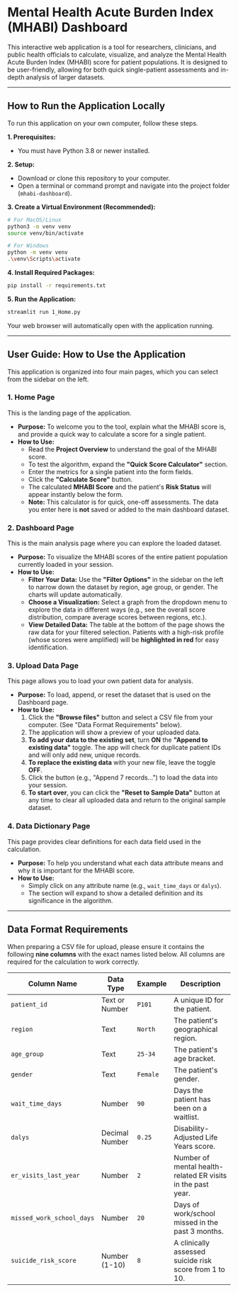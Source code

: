 # Mental Health Acute Burden Index (MHABI) Dashboard

This interactive web application is a tool for researchers, clinicians, and public health officials to calculate, visualize, and analyze the Mental Health Acute Burden Index (MHABI) score for patient populations. It is designed to be user-friendly, allowing for both quick single-patient assessments and in-depth analysis of larger datasets.

---

## How to Run the Application Locally

To run this application on your own computer, follow these steps.

**1. Prerequisites:**
*   You must have Python 3.8 or newer installed.

**2. Setup:**
*   Download or clone this repository to your computer.
*   Open a terminal or command prompt and navigate into the project folder (`mhabi-dashboard`).

**3. Create a Virtual Environment (Recommended):**
```bash
# For MacOS/Linux
python3 -m venv venv
source venv/bin/activate

# For Windows
python -m venv venv
.\venv\Scripts\activate
```

**4. Install Required Packages:**
```bash
pip install -r requirements.txt
```

**5. Run the Application:**
```bash
streamlit run 1_Home.py
```
Your web browser will automatically open with the application running.

---

## User Guide: How to Use the Application

This application is organized into four main pages, which you can select from the sidebar on the left.

### 1. Home Page

This is the landing page of the application.

*   **Purpose:** To welcome you to the tool, explain what the MHABI score is, and provide a quick way to calculate a score for a single patient.
*   **How to Use:**
    *   Read the **Project Overview** to understand the goal of the MHABI score.
    *   To test the algorithm, expand the **"Quick Score Calculator"** section.
    *   Enter the metrics for a single patient into the form fields.
    *   Click the **"Calculate Score"** button.
    *   The calculated **MHABI Score** and the patient's **Risk Status** will appear instantly below the form.
    *   **Note:** This calculator is for quick, one-off assessments. The data you enter here is **not** saved or added to the main dashboard dataset.

### 2. Dashboard Page

This is the main analysis page where you can explore the loaded dataset.

*   **Purpose:** To visualize the MHABI scores of the entire patient population currently loaded in your session.
*   **How to Use:**
    *   **Filter Your Data:** Use the **"Filter Options"** in the sidebar on the left to narrow down the dataset by region, age group, or gender. The charts will update automatically.
    *   **Choose a Visualization:** Select a graph from the dropdown menu to explore the data in different ways (e.g., see the overall score distribution, compare average scores between regions, etc.).
    *   **View Detailed Data:** The table at the bottom of the page shows the raw data for your filtered selection. Patients with a high-risk profile (whose scores were amplified) will be **highlighted in red** for easy identification.

### 3. Upload Data Page

This page allows you to load your own patient data for analysis.

*   **Purpose:** To load, append, or reset the dataset that is used on the Dashboard page.
*   **How to Use:**
    1.  Click the **"Browse files"** button and select a CSV file from your computer. (See "Data Format Requirements" below).
    2.  The application will show a preview of your uploaded data.
    3.  **To add your data to the existing set**, turn **ON** the **"Append to existing data"** toggle. The app will check for duplicate patient IDs and will only add new, unique records.
    4.  **To replace the existing data** with your new file, leave the toggle **OFF**.
    5.  Click the button (e.g., "Append 7 records...") to load the data into your session.
    6.  **To start over**, you can click the **"Reset to Sample Data"** button at any time to clear all uploaded data and return to the original sample dataset.

### 4. Data Dictionary Page

This page provides clear definitions for each data field used in the calculation.

*   **Purpose:** To help you understand what each data attribute means and why it is important for the MHABI score.
*   **How to Use:**
    *   Simply click on any attribute name (e.g., `wait_time_days` or `dalys`).
    *   The section will expand to show a detailed definition and its significance in the algorithm.

---

## Data Format Requirements

When preparing a CSV file for upload, please ensure it contains the following **nine columns** with the exact names listed below. All columns are required for the calculation to work correctly.

| Column Name                 | Data Type       | Example     | Description                                               |
| --------------------------- | --------------- | ----------- | --------------------------------------------------------- |
| `patient_id`                | Text or Number  | `P101`      | A unique ID for the patient.                              |
| `region`                    | Text            | `North`     | The patient's geographical region.                        |
| `age_group`                 | Text            | `25-34`     | The patient's age bracket.                                |
| `gender`                    | Text            | `Female`    | The patient's gender.                                     |
| `wait_time_days`            | Number          | `90`        | Days the patient has been on a waitlist.                  |
| `dalys`                     | Decimal Number  | `0.25`      | Disability-Adjusted Life Years score.                     |
| `er_visits_last_year`       | Number          | `2`         | Number of mental health-related ER visits in the past year. |
| `missed_work_school_days`   | Number          | `20`        | Days of work/school missed in the past 3 months.          |
| `suicide_risk_score`        | Number (1-10)   | `8`         | A clinically assessed suicide risk score from 1 to 10.    |